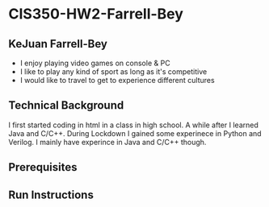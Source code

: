 # CIS350-HW2-Farrell-Bey

## KeJuan Farrell-Bey

* I enjoy playing video games on console & PC
* I like to play any kind of sport as long as it's competitive
* I would like to travel to get to experience different cultures

## Technical Background

I first started coding in html in a class in high school. A while after I learned Java and C/C++. During Lockdown I gained some experinece in Python and Verilog. I mainly have experince in Java and C/C++ though.  



## Prerequisites

## Run Instructions
